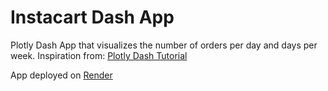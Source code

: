 # Instacart Dash App

Plotly Dash App that visualizes the number of orders per day and days per week.  Inspiration from: [Plotly Dash Tutorial](https://dash.plotly.com/tutorial)

App deployed on [Render](https://instacart-orders-by-hour-day.onrender.com/)
